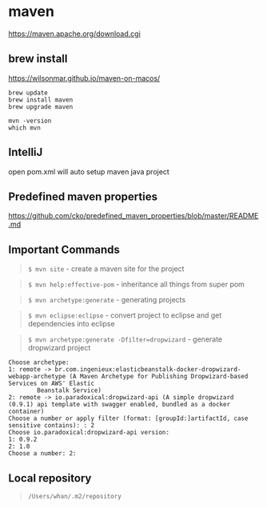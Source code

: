# maven

https://maven.apache.org/download.cgi

## brew install

https://wilsonmar.github.io/maven-on-macos/

```
brew update
brew install maven
brew upgrade maven

mvn -version
which mvn
```

## IntelliJ 

open pom.xml will auto setup maven java project

## Predefined maven properties

https://github.com/cko/predefined_maven_properties/blob/master/README.md

## Important Commands

> `$ mvn site` - create a maven site for the project

> `$ mvn help:effective-pom` - inheritance all things from super pom

> `$ mvn archetype:generate` - generating projects

> `$ mvn eclipse:eclipse` - convert project to eclipse and get dependencies into eclipse

> `$ mvn archetype:generate -Dfilter=dropwizard` - generate dropwizard project

```
Choose archetype:
1: remote -> br.com.ingenieux:elasticbeanstalk-docker-dropwizard-webapp-archetype (A Maven Archetype for Publishing Dropwizard-based Services on AWS' Elastic
        Beanstalk Service)
2: remote -> io.paradoxical:dropwizard-api (A simple dropwizard (0.9.1) api template with swagger enabled, bundled as a docker container)
Choose a number or apply filter (format: [groupId:]artifactId, case sensitive contains): : 2
Choose io.paradoxical:dropwizard-api version:
1: 0.9.2
2: 1.0
Choose a number: 2:
```

## Local repository

> `/Users/whan/.m2/repository`
